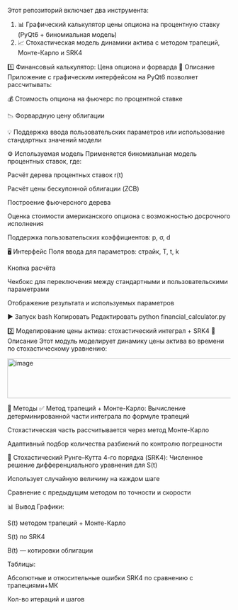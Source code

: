 Этот репозиторий включает два инструмента:

1. 📊 Графический калькулятор цены опциона на процентную ставку (PyQt6 + биномиальная модель)
2. 📈 Стохастическая модель динамики актива с методом трапеций, Монте-Карло и SRK4


1️⃣ Финансовый калькулятор: Цена опциона и форварда
📌 Описание
Приложение с графическим интерфейсом на PyQt6 позволяет рассчитывать:

💰 Стоимость опциона на фьючерс по процентной ставке

📉 Форвардную цену облигации

💡 Поддержка ввода пользовательских параметров или использование стандартных значений модели

⚙️ Используемая модель
Применяется биномиальная модель процентных ставок, где:

Расчёт дерева процентных ставок r(t)

Расчёт цены бескупонной облигации (ZCB)

Построение фьючерсного дерева

Оценка стоимости американского опциона с возможностью досрочного исполнения

Поддержка пользовательских коэффициентов: p, σ, d

🖥 Интерфейс
Поля ввода для параметров: страйк, T, t, k

Кнопка расчёта

Чекбокс для переключения между стандартными и пользовательскими параметрами

Отображение результата и используемых параметров

▶️ Запуск
bash
Копировать
Редактировать
python financial_calculator.py




2️⃣ Моделирование цены актива: стохастический интеграл + SRK4
📌 Описание
Этот модуль моделирует динамику цены актива во времени по стохастическому уравнению:

<img width="597" height="90" alt="image" src="https://github.com/user-attachments/assets/d35044bf-c4e0-445f-b560-bce15efbcc49" />

🧮 Методы
✅ Метод трапеций + Монте-Карло:
Вычисление детерминированной части интеграла по формуле трапеций

Стохастическая часть рассчитывается через метод Монте-Карло

Адаптивный подбор количества разбиений по контролю погрешности

🔁 Стохастический Рунге–Кутта 4-го порядка (SRK4):
Численное решение дифференциального уравнения для S(t)

Использует случайную величину на каждом шаге

Сравнение с предыдущим методом по точности и скорости

📊 Вывод
Графики:

S(t) методом трапеций + Монте-Карло

S(t) по SRK4

B(t) — котировки облигации

Таблицы:

Абсолютные и относительные ошибки SRK4 по сравнению с трапециями+МК

Кол-во итераций и шагов
